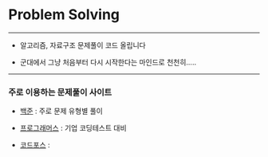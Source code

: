 # Problem Solving
***
- 알고리즘, 자료구조 문제풀이 코드 올립니다

- 군대에서 그냥 처음부터 다시 시작한다는 마인드로 천천히.....

***
### 주로 이용하는 문제풀이 사이트

- [백준](https://www.acmicpc.net/) : 주로 문제 유형별 풀이

- [프로그래머스](https://programmers.co.kr/) : 기업 코딩테스트 대비

- [코드포스](https://codeforces.com/) : 
